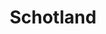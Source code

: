 ---
title: "Schotland"
introtext: "Schotland is de ideale plek voor mensen die houden van schitterende ruige natuur. De populairste plek in Schotland zijn natuurlijk de Schotse hooglanden. Vergeet ook niet de traditionele Schotse gebruiken en de prachtige oude stadjes en dorpjes. Begin je reis in de eeuwenoude hoofdstad Edinburgh en bezoek het beroemde Edinburgh Castle. Een absolute must is een ritje op de Jacobite trein, één van de mooiste treinreizen ter wereld en beroemd geworden door het fungeren als de Hogwarts express in de Harry Potter films. Voor iedereen die niet bang is voor een beetje regen en van roadtrippen door prachtige natuur houdt is Schotland de ideale reisbestemming! "
introimage: "https://lh3.googleusercontent.com/3-8uvSVtZ-Aib_AnV0dSvMJRF9TYw1t-weAt13sPf9vQ-ZZQi163X9rLT3t5L0BteZKjAs6fLIWPh8tFX0uAqOj5uicQv-wHpmGS-4AjpiUrUuSTJ6CfY74k8F4EHMoOpcv80EV46A=w800"
surface: "80.000"
inhabitants: "5.400.000"
rate: "0,93"
valuta: "pond"
need_to_know_text: ""
need_to_know_more_text: ""
fact_one_text: ""
fact_two_text: ""
bigmac_index: ""
images: "https://lh3.googleusercontent.com/cSiZQMr3UAoKRMYU8ViJzgut7UST10Tssq1Jfx7BwYjz0_lWxl2Bcl9sHHtuve2a44le1qw6CcdxoEnIkveVv2dPOiR1luOeva3s2kHbIGTJUUPgVLo0TEaXodHG5HRbU_TwE576OQ=w800|https://lh3.googleusercontent.com/V0scvJ7Fwwhmu1tUS2YhaFj9RxFbCdejEi2hdIGQjqInFjWX0s9xQey0lJfPceMRA8dd66olW6rDWZZH8Ly69tqB-70pA3TJ2jgKpQ5HDFYPRnoLWk-s0VkU7xxfgDs3OqBld4QETg=w800|https://lh3.googleusercontent.com/jUN5QqJLYd6nw3b0nE9EgvtLpobLOi03vTgja3Gjw6McrJuh1Dtfq06hfiHxfOlULM-FZwPHmjnO_98Z3kFOLkEArZMOPpqm7lykwGUEN-beV_8wTdDGi2DMGFMKp0lq-62zD88rqw=w800|https://lh3.googleusercontent.com/FSvBn1EJFAtnAgE5am-9MfLintLt9wqBylCoUtvC9pvUG7lN_ScFXuKbROiQFr8JO1oPUZEmKS63OamBTss_bXJHgNWr-_iWb8gGRgvbTAUqBOPdBUtoBkuSMFzLd94_zlCU1HI--Q=w800"
flight_button_title: "Check vluchtprijzen Schotland"
flight_button_url: "https://lt45.net/c/?si=11986&li=1528136&wi=335922&ws=&dl=transport%2Fflights%2Fnl%2Fedin%2F%3Flocale%3Dnl-NL%26currency%3DEUR%26market%3DNL"
inspiration_url: "https://partner.bol.com/click/click?p=2&t=url&s=1025999&f=TXL&url=https%3A%2F%2Fwww.bol.com%2Fnl%2Ff%2Flonely-planet-scotland%2F39297914%2F&name=Lonely%20Planet%20Scotland%2C%20Lonely%20Planet"
country_code: "gb"
hotels_url: "https://www.booking.com/country/gb.nl.html?aid=1837623"
continent: "Europa"
---